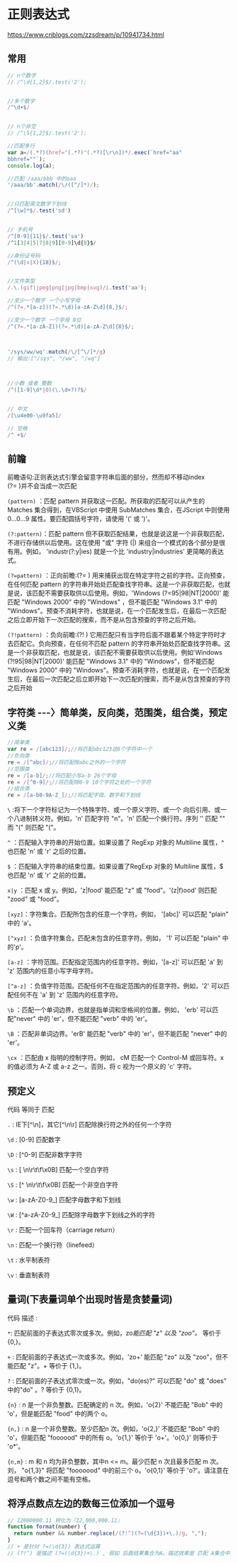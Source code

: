 
# 正则表达式

<https://www.cnblogs.com/zzsdream/p/10941734.html>

## 常用

```javascript
// n个数字
// /^\d{1,2}$/.test('2');


//多个数字
/^\d+$/


// n个非空
// /^\S{1,2}$/.test('2');

//匹配多行
var a=/(.*?)(href="(.*?)"(.*?)[\r\n])*/.exec(`href="aa"
bbhref=""`);
console.log(a);

//匹配 /aaa/bbb 中的aaa
'/aaa/bb'.match(/\/([^/]*)/);


//只匹配英文数字下划线
/^[\w]*$/.test('sd')


// 手机号
/^[0-9]{11}$/.test('sa')
/^1[3|4|5|7|8|9][0-9]\d{8}$/

//身份证号码
/^(\d|x|X){18}$/;


//文件类型
/.\.(gif|jpeg|png|jpg|bmp|svg)/i.test('aa');

//至少一个数字 一个小写字母
/^(?=.*[a-z])(?=.*\d)[a-zA-Z\d]{8,}$/;

//至少一个数字 一个字母 8位
/^(?=.*[a-zA-Z])(?=.*\d)[a-zA-Z\d]{8}$/;



'/sys/ww/wq'.match(/\/[^\/]*/g)
// 输出:["/sys", "/ww", "/wq"]



//小数 或者 整数
/^([1-9]\d*|0)(\.\d+?)?$/


// 中文
/[\u4e00-\u9fa5]/

// 空格
/^ +$/


```

## 前瞻

前瞻语句:正则表达式引擎会留意字符串后面的部分，然而却不移动index  
(?= )并不会当成一次匹配

`(pattern)` ：匹配 pattern 并获取这一匹配。所获取的匹配可以从产生的 Matches 集合得到，在VBScript 中使用 SubMatches 集合，在JScript 中则使用 0…0…9 属性。要匹配圆括号字符，请使用 '(' 或 ')'。

`(?:pattern)`：匹配 pattern 但不获取匹配结果，也就是说这是一个非获取匹配，不进行存储供以后使用。这在使用 "或" 字符 (|) 来组合一个模式的各个部分是很有用。例如， 'industr(?:y|ies) 就是一个比 'industry|industries' 更简略的表达式。

`(?=pattern)` ：正向前瞻:(?= )  用来捕获出现在特定字符之前的字符。正向预查，在任何匹配 pattern 的字符串开始处匹配查找字符串。这是一个非获取匹配，也就是说，该匹配不需要获取供以后使用。例如，'Windows (?=95|98|NT|2000)' 能匹配 "Windows 2000" 中的 "Windows" ，但不能匹配 "Windows 3.1" 中的 "Windows"。预查不消耗字符，也就是说，在一个匹配发生后，在最后一次匹配之后立即开始下一次匹配的搜索，而不是从包含预查的字符之后开始。

`(?!pattern)` ：负向前瞻:(?! )  它用匹配只有当字符后面不跟着某个特定字符时才去匹配它。负向预查，在任何不匹配 pattern 的字符串开始处匹配查找字符串。这是一个非获取匹配，也就是说，该匹配不需要获取供以后使用。例如'Windows (?!95|98|NT|2000)' 能匹配 "Windows 3.1" 中的 "Windows"，但不能匹配 "Windows 2000" 中的 "Windows"。预查不消耗字符，也就是说，在一个匹配发生后，在最后一次匹配之后立即开始下一次匹配的搜索，而不是从包含预查的字符之后开始

## 字符类 ---〉简单类，反向类，范围类，组合类，预定义类

```javascript
//简单类  
var re = /[abc123]/;//将匹配abc123这6个字符中一个  
//负向类  
re = /[^abc]/;//将匹配除abc之外的一个字符  
//范围类  
re = /[a-b]/;//将匹配小写a-b 26个字母  
re = /[^0-9]/;//将匹配除0-9 10个字符之处的一个字符  
//组合类  
re = /[a-b0-9A-Z_]/;//将匹配字母，数字和下划线  
```

`\` :将下一个字符标记为一个特殊字符、或一个原义字符、或一个 向后引用、或一个八进制转义符。例如，'n' 匹配字符 "n"。'n' 匹配一个换行符。序列 '\' 匹配 "" 而 "(" 则匹配 "("。

`^` ：匹配输入字符串的开始位置。如果设置了 RegExp 对象的 Multiline 属性，^ 也匹配 'n' 或 'r' 之后的位置。

`$` ：匹配输入字符串的结束位置。如果设置了RegExp 对象的 Multiline 属性，$ 也匹配 'n' 或 'r' 之前的位置。

`x|y` ：匹配 x 或 y。例如，'z|food' 能匹配 "z" 或 "food"。'(z|f)ood' 则匹配 "zood" 或 "food"。

`[xyz]`：字符集合。匹配所包含的任意一个字符。例如， '[abc]' 可以匹配 "plain" 中的 'a'。

`[^xyz]` ：负值字符集合。匹配未包含的任意字符。例如， '1' 可以匹配 "plain" 中的'p'。

`[a-z]` ：字符范围。匹配指定范围内的任意字符。例如，'[a-z]' 可以匹配 'a' 到 'z' 范围内的任意小写字母字符。

`[^a-z]` ：负值字符范围。匹配任何不在指定范围内的任意字符。例如，'2' 可以匹配任何不在 'a' 到 'z' 范围内的任意字符。

`\b` ：匹配一个单词边界，也就是指单词和空格间的位置。例如， 'erb' 可以匹配"never" 中的 'er'，但不能匹配 "verb" 中的 'er'。

`\B` ：匹配非单词边界。'erB' 能匹配 "verb" 中的 'er'，但不能匹配 "never" 中的 'er'。

`\cx` ：匹配由 x 指明的控制字符。例如， cM 匹配一个 Control-M 或回车符。x 的值必须为 A-Z 或 a-z 之一。否则，将 c 视为一个原义的 'c' 字符。

## 预定义

代码  等同于                  匹配

`.` :     IE下[^\n]，其它[^\n\r]  匹配除换行符之外的任何一个字符

`\d` :    [0-9]                   匹配数字

`\D` :    [^0-9]                  匹配非数字字符

`\s` :    [ \n\r\t\f\x0B]         匹配一个空白字符

`\S` :    [^ \n\r\t\f\x0B]        匹配一个非空白字符

`\w` :    [a-zA-Z0-9_]            匹配字母数字和下划线

`\W` :    [^a-zA-Z0-9_]           匹配除字母数字下划线之外的字符

`\r` :  匹配一个回车符（carriage return）

`\n` :  匹配一个换行符（linefeed）

`\t` : 水平制表符

`\v` :  垂直制表符

## 量词(下表量词单个出现时皆是贪婪量词)

代码  描述 :

`*`: 匹配前面的子表达式零次或多次。例如，zo*能匹配 "z" 以及 "zoo"。* 等价于{0,}。

`+` : 匹配前面的子表达式一次或多次。例如，'zo+' 能匹配 "zo" 以及 "zoo"，但不能匹配 "z"。+ 等价于 {1,}。

`?` : 匹配前面的子表达式零次或一次。例如，"do(es)?" 可以匹配 "do" 或 "does" 中的"do" 。? 等价于 {0,1}。

`{n}` : n 是一个非负整数。匹配确定的 n 次。例如，'o{2}' 不能匹配 "Bob" 中的 'o'，但是能匹配 "food" 中的两个 o。

`{n,}` : n 是一个非负整数。至少匹配n 次。例如，'o{2,}' 不能匹配 "Bob" 中的 'o'，但能匹配 "foooood" 中的所有 o。'o{1,}' 等价于 'o+'。'o{0,}' 则等价于 'o*'。

`{n,m}` : m 和 n 均为非负整数，其中n <= m。最少匹配 n 次且最多匹配 m 次。刘， "o{1,3}" 将匹配 "fooooood" 中的前三个 o。'o{0,1}' 等价于 'o?'。请注意在逗号和两个数之间不能有空格。

## 将浮点数点左边的数每三位添加一个逗号

```js
// 12000000.11 转化为『12,000,000.11』
function format(number) {
  return number && number.replace(/(?!^)(?=(\d{3})+\.)/g, ",");
}
// + 是针对 ?=(\d{3}) 表达式运算
// (?!^) 是描述 (?=(\d{3})+\.) , 假如 后面结果集合为A。描述效果是 匹配 A集合中的非起始位置
```
